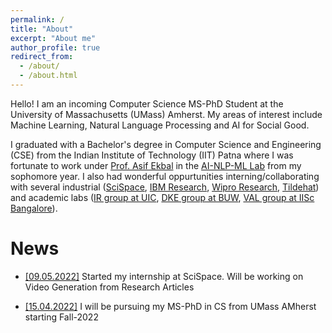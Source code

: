 ```yaml
---
permalink: /
title: "About"
excerpt: "About me"
author_profile: true
redirect_from: 
  - /about/
  - /about.html
---
```


Hello! I am an incoming Computer Science MS-PhD Student at the University of Massachusetts (UMass) Amherst. My areas of interest include Machine Learning, Natural Language Processing and AI for Social Good. 


I graduated with a Bachelor's degree in Computer Science and Engineering (CSE) from the Indian Institute of Technology (IIT) Patna where I was fortunate to work under [Prof. Asif Ekbal](https://www.asifekbal.com/) in the [AI-NLP-ML Lab](https://www.iitp.ac.in/~ai-nlp-ml/) from my sophomore year. I also had wonderful oppurtunities interning/collaborating with several industrial ([SciSpace](https://typeset.io/for-publishers/), [IBM Research](https://research.ibm.com/), [Wipro Research](https://www.wipro.com/innovation/research/), [Tildehat](https://in.linkedin.com/company/tildehat?original_referer=https%3A%2F%2Fwww.google.com%2F)) and academic labs ([IR group at UIC](https://www.cs.uic.edu/~cornelia/index.html), [DKE group at BUW](https://gipplab.org/), [VAL group at IISc Bangalore](https://val.cds.iisc.ac.in/)).


News
======
* <u>[09.05.2022]</u> Started my internship at SciSpace. Will be working on Video Generation from Research Articles

* <u>[15.04.2022]</u> I will be pursuing my MS-PhD in CS from UMass AMherst starting Fall-2022

